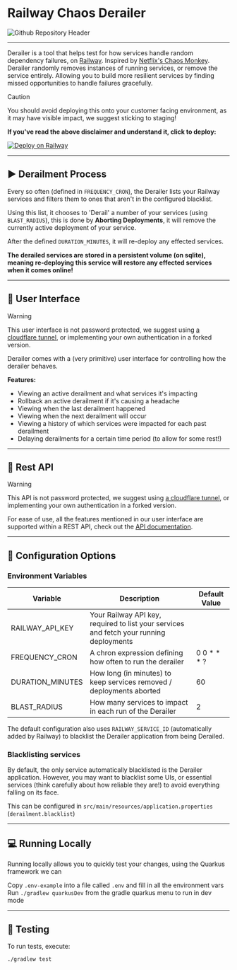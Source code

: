 # Railway Chaos Derailer

![Github Repository Header](https://github.com/user-attachments/assets/0af361a4-2a0a-4362-800b-36d19299ee9d)

---

Derailer is a tool that helps test for how services handle random dependency failures,
on [Railway](https://railway.com). Inspired by [Netflix's Chaos Monkey](https://github.com/Netflix/chaosmonkey).
Derailer randomly removes instances of running services, or remove the service entirely. Allowing you to build more
resilient services by finding missed opportunities to handle failures gracefully.

> [!CAUTION]
> You should avoid deploying this onto your customer facing environment, as it may have visible impact, we suggest
> sticking to staging!

**If you've read the above disclaimer and understand it, click to deploy:**

[![Deploy on Railway](https://railway.com/button.svg)](https://railway.com/template/WRXzro?referralCode=A6ij-A)

---

## ▶️ Derailment Process

Every so often (defined in `FREQUENCY_CRON`), the Derailer lists your Railway services and filters them to ones that
aren't in the configured blacklist.

Using this list, it chooses to 'Derail' a number of your services (using `BLAST_RADIUS`), this is done by **Aborting
Deployments**, it will remove the currently active deployment of your service.

After the defined `DURATION_MINUTES`, it will re-deploy any effected services.

**The derailed services are stored in a persistent volume (on sqlite), meaning re-deploying this service will restore
any effected services when it comes online!**

---

## 👀 User Interface

> [!WARNING]
> This user interface is not password protected, we suggest
> using [a cloudflare tunnel](https://railway.com/template/cf-tunnel), or implementing your own authentication in a
> forked
> version.

Derailer comes with a (very primitive) user interface for controlling how the derailer behaves.

**Features:**

- Viewing an active derailment and what services it's impacting
- Rollback an active derailment if it's causing a headache
- Viewing when the last derailment happened
- Viewing when the next derailment will occur
- Viewing a history of which services were impacted for each past derailment
- Delaying derailments for a certain time period (to allow for some rest!)

---

## 🤖 Rest API

> [!WARNING]
> This API is not password protected, we suggest
> using [a cloudflare tunnel](https://railway.com/template/cf-tunnel), or implementing your own authentication in a
> forked
> version.

For ease of use, all the features mentioned in our user interface are supported within a REST API, check out the [API
documentation](docs/openapi/openapi.json).

---

## 🧩 Configuration Options

### Environment Variables

| Variable 	       | Description 	                                                                           | Default Value 	 |
|------------------|-----------------------------------------------------------------------------------------|-----------------|
| RAILWAY_API_KEY  | Your Railway API key, required to list your services and fetch your running deployments |                 |
| FREQUENCY_CRON   | A chron expression defining how often to run the derailer                               | 0 0 * * * ?     |
| DURATION_MINUTES | How long (in minutes) to keep services removed / deployments aborted	                   | 60              |
| BLAST_RADIUS     | How many services to impact in each run of the Derailer                                 | 2               |

The default configuration also uses `RAILWAY_SERVICE_ID` (automatically added by Railway) to blacklist the Derailer
application from being Derailed.

### Blacklisting services

By default, the only service automatically blacklisted is the Derailer application. However, you may want to blacklist
some UIs, or essential services (think carefully about how reliable they are!) to avoid everything falling on its face.

This can be configured in `src/main/resources/application.properties` (`derailment.blacklist`)

---

## 💻 Running Locally

Running locally allows you to quickly test your changes, using the Quarkus framework we can

Copy `.env-example` into a file called `.env` and fill in all the environment vars
Run `./gradlew quarkusDev` from the gradle quarkus menu to run in dev mode

---

## 🚀 Testing

To run tests, execute:

```shell
./gradlew test
```
